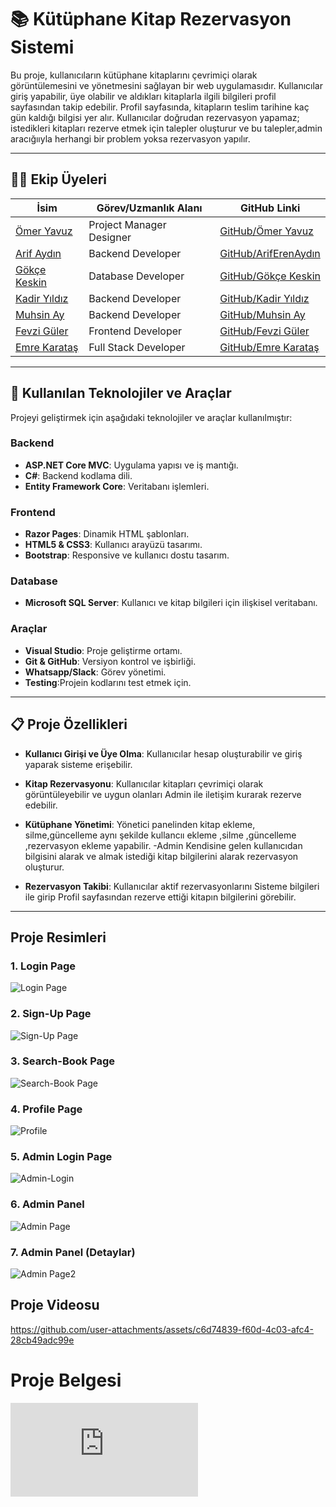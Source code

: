 # 📚 Kütüphane Kitap Rezervasyon Sistemi

Bu proje, kullanıcıların kütüphane kitaplarını çevrimiçi olarak görüntülemesini ve yönetmesini sağlayan bir web uygulamasıdır. Kullanıcılar giriş yapabilir, üye olabilir ve aldıkları kitaplarla ilgili bilgileri profil sayfasından takip edebilir. Profil sayfasında, kitapların teslim tarihine kaç gün kaldığı bilgisi yer alır. Kullanıcılar doğrudan rezervasyon yapamaz; istedikleri kitapları rezerve etmek için talepler oluşturur ve bu talepler,admin aracığııyla herhangi bir problem yoksa rezervasyon yapılır.

-----

## 👨‍💻 Ekip Üyeleri

| İsim               | Görev/Uzmanlık Alanı          | GitHub Linki                                    |
|--------------------|------------------------------|------------------------------------------------|
| [Ömer Yavuz](#)    | Project Manager Designer     | [GitHub/Ömer Yavuz](https://github.com/omtekyav) |
| [Arif Aydın](#)    | Backend Developer            | [GitHub/ArifErenAydın](https://github.com/ArifErenAydin-code)   |
| [Gökçe Keskin](#)  | Database Developer           | [GitHub/Gökçe Keskin](https://github.com/skyceeee) |
| [Kadir Yıldız](#)  | Backend Developer            | [GitHub/Kadir Yıldız](https://github.com/kdryldzz)  |
| [Muhsin Ay](#)     | Backend Developer            | [GitHub/Muhsin Ay](https://github.com/mhsnayy)  |
| [Fevzi Güler](#)   | Frontend Developer           | [GitHub/Fevzi Güler](https://github.com/FevziG)   |
| [Emre Karataş](#)  | Full Stack Developer         | [GitHub/Emre Karataş](https://github.com/01YunusKaratas) |




-----

## 🚀 Kullanılan Teknolojiler ve Araçlar

Projeyi geliştirmek için aşağıdaki teknolojiler ve araçlar kullanılmıştır:

### Backend
- **ASP.NET Core MVC**: Uygulama yapısı ve iş mantığı.
- **C#**: Backend kodlama dili.
- **Entity Framework Core**: Veritabanı işlemleri.

### Frontend
- **Razor Pages**: Dinamik HTML şablonları.
- **HTML5 & CSS3**: Kullanıcı arayüzü tasarımı.
- **Bootstrap**: Responsive ve kullanıcı dostu tasarım.

### Database
- **Microsoft SQL Server**: Kullanıcı ve kitap bilgileri için ilişkisel veritabanı.

### Araçlar
- **Visual Studio**: Proje geliştirme ortamı.
- **Git & GitHub**: Versiyon kontrol ve işbirliği.
- **Whatsapp/Slack**: Görev yönetimi.
- **Testing**:Projein kodlarını test etmek için.

---

## 📋 Proje Özellikleri

- **Kullanıcı Girişi ve Üye Olma**: 
  Kullanıcılar hesap oluşturabilir ve giriş yaparak sisteme erişebilir.
  
- **Kitap Rezervasyonu**:
  Kullanıcılar kitapları çevrimiçi olarak görüntüleyebilir ve uygun olanları Admin ile iletişim kurarak rezerve edebilir.

- **Kütüphane Yönetimi**:
  Yönetici panelinden kitap ekleme, silme,güncelleme aynı şekilde kullancıı ekleme ,silme ,güncelleme ,rezervasyon ekleme yapabilir.
  -Admin Kendisine gelen kullanıcıdan bilgisini alarak ve almak istediği kitap bilgilerini alarak rezervasyon oluşturur.
  

- **Rezervasyon Takibi**:
  Kullanıcılar aktif rezervasyonlarını Sisteme bilgileri ile girip Profil sayfasından rezerve ettiği kitapın bilgilerini görebilir.

---


## **Proje Resimleri**

### **1. Login Page**
![Login Page](https://github.com/01YunusKaratas/SoftwareEngineeringProject/blob/emre/Group_29_SWE_Library_Site_Code/SOFTWAREPROJECT_2024/wwwroot/media/login.png?raw=true)

### **2. Sign-Up Page**
![Sign-Up Page](https://github.com/01YunusKaratas/SoftwareEngineeringProject/blob/emre/Group_29_SWE_Library_Site_Code/SOFTWAREPROJECT_2024/wwwroot/media/sign%20uP.png?raw=true)

### **3. Search-Book Page**
![Search-Book Page](https://github.com/01YunusKaratas/SoftwareEngineeringProject/blob/emre/Group_29_SWE_Library_Site_Code/SOFTWAREPROJECT_2024/wwwroot/media/searchbooks.png?raw=true)

### **4. Profile Page**
![Profile](https://github.com/01YunusKaratas/SoftwareEngineeringProject/blob/emre/Group_29_SWE_Library_Site_Code/SOFTWAREPROJECT_2024/wwwroot/media/profile.png?raw=true)

### **5. Admin Login Page**
![Admin-Login](https://github.com/01YunusKaratas/SoftwareEngineeringProject/blob/emre/Group_29_SWE_Library_Site_Code/SOFTWAREPROJECT_2024/wwwroot/media/admingiris.png?raw=true)

### **6. Admin Panel**
![Admin Page](https://github.com/01YunusKaratas/SoftwareEngineeringProject/blob/emre/Group_29_SWE_Library_Site_Code/SOFTWAREPROJECT_2024/wwwroot/media/adminpage.png?raw=true)

### **7. Admin Panel (Detaylar)**
![Admin Page2](https://github.com/01YunusKaratas/SoftwareEngineeringProject/blob/emre/Group_29_SWE_Library_Site_Code/SOFTWAREPROJECT_2024/wwwroot/media/adminpage2.png?raw=true)




## **Proje Videosu**
https://github.com/user-attachments/assets/c6d74839-f60d-4c03-afc4-28cb49adc99e

# **Proje Belgesi**
![](https://github.com/01YunusKaratas/SoftwareEngineeringProject/blob/921b656c16a3f03d1904b251267235a41452cbbf/Group_29_SWE_Library_Site_Project_Final.pdf)



